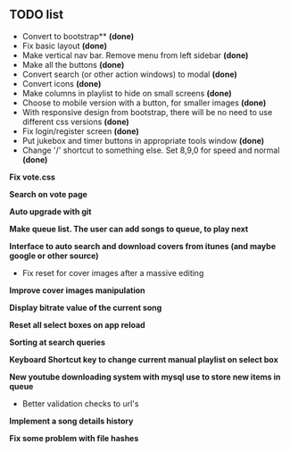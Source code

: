 ## TODO list

* Convert to bootstrap** **(done)**
* Fix basic layout **(done)**
* Make vertical nav bar. Remove menu from left sidebar **(done)**
* Make all the buttons **(done)**
* Convert search (or other action windows) to modal **(done)**
* Convert icons **(done)**
* Make columns in playlist to hide on small screens **(done)**
* Choose to mobile version with a button, for smaller images **(done)**
* With responsive design from bootstrap, there will be no need to use different css versions **(done)**
* Fix login/register screen **(done)**
* Put jukebox and timer buttons in appropriate tools window **(done)**
* Change '/' shortcut to something else. Set 8,9,0 for speed and normal **(done)**

**Fix vote.css**

**Search on vote page**

**Auto upgrade with git**

**Make queue list. The user can add songs to queue, to play next**

**Interface to auto search and download covers from itunes (and maybe google or other source)**
* Fix reset for cover images after a massive editing

**Improve cover images manipulation**

**Display bitrate value of the current song**

**Reset all select boxes on app reload**

**Sorting at search queries**

**Keyboard Shortcut key to change current manual playlist on select box**

**New youtube downloading system with mysql use to store new items in queue**
* Better validation checks to url's

**Implement a song details history**

**Fix some problem with file hashes**




